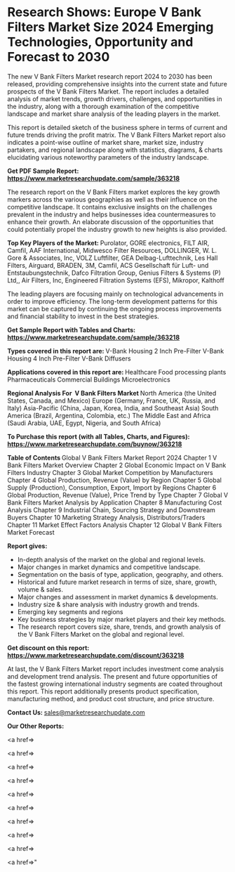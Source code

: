 # Research Shows: Europe V Bank Filters Market Size 2024 Emerging Technologies, Opportunity and Forecast to 2030

The new V Bank Filters Market research report 2024 to 2030 has been released, providing comprehensive insights into the current state and future prospects of the V Bank Filters Market. The report includes a detailed analysis of market trends, growth drivers, challenges, and opportunities in the industry, along with a thorough examination of the competitive landscape and market share analysis of the leading players in the market.

This report is detailed sketch of the business sphere in terms of current and future trends driving the profit matrix. The V Bank Filters Market report also indicates a point-wise outline of market share, market size, industry partakers, and regional landscape along with statistics, diagrams, &amp; charts elucidating various noteworthy parameters of the industry landscape.

<strong><b>Get PDF Sample Report: <a href=https://www.marketresearchupdate.com/sample/363218>https://www.marketresearchupdate.com/sample/363218</a></b></strong>

The research report on the V Bank Filters market explores the key growth markers across the various geographies as well as their influence on the competitive landscape. It contains exclusive insights on the challenges prevalent in the industry and helps businesses idea countermeasures to enhance their growth. An elaborate discussion of the opportunities that could potentially propel the industry growth to new heights is also provided.

<strong><b>Top Key Players of the Market:
</b></strong>Purolator, GORE electronics, FILT AIR, Camfil, AAF International, Midwesco Filter Resources, DOLLINGER, W. L. Gore & Associates, Inc, VOLZ Luftfilter, GEA Delbag-Lufttechnik, Les Hall Filters, Airguard, BRADEN, 3M, Camfil, ACS Gesellschaft für Luft- und Entstaubungstechnik, Dafco Filtration Group, Genius Filters & Systems (P) Ltd,, Air Filters, Inc, Engineered Filtration Systems (EFS), Mikropor, Kalthoff<strong><b>
</b></strong>

The leading players are focusing mainly on technological advancements in order to improve efficiency. The long-term development patterns for this market can be captured by continuing the ongoing process improvements and financial stability to invest in the best strategies.

<strong><b>Get Sample Report with Tables and Charts: <a href=https://www.marketresearchupdate.com/sample/363218>https://www.marketresearchupdate.com/sample/363218</a></b></strong>

<strong><b>Types covered in this report are:
</b></strong>V-Bank Housing 2 Inch Pre-Filter
V-Bank Housing 4 Inch Pre-Filter
V-Bank Diffusers<strong><b>
</b></strong>

<strong><b>Applications covered in this report are:
</b></strong>Healthcare
Food processing plants
Pharmaceuticals
Commercial Buildings
Microelectronics<strong><b>
</b></strong>

<strong><b>Regional Analysis For  V Bank Filters Market</b></strong><strong><b>
</b></strong>North America (the United States, Canada, and Mexico)
Europe (Germany, France, UK, Russia, and Italy)
Asia-Pacific (China, Japan, Korea, India, and Southeast Asia)
South America (Brazil, Argentina, Colombia, etc.)
The Middle East and Africa (Saudi Arabia, UAE, Egypt, Nigeria, and South Africa)

<strong><b>To Purchase this report (with all Tables, Charts, and Figures): <a href=https://www.marketresearchupdate.com/buynow/363218>https://www.marketresearchupdate.com/buynow/363218</a></b></strong>

<strong><b>Table of Contents</b></strong><strong><b>
</b></strong>Global V Bank Filters Market Report 2024
Chapter 1 V Bank Filters Market Overview
Chapter 2 Global Economic Impact on V Bank Filters Industry
Chapter 3 Global Market Competition by Manufacturers
Chapter 4 Global Production, Revenue (Value) by Region
Chapter 5 Global Supply (Production), Consumption, Export, Import by Regions
Chapter 6 Global Production, Revenue (Value), Price Trend by Type
Chapter 7 Global V Bank Filters Market Analysis by Application
Chapter 8 Manufacturing Cost Analysis
Chapter 9 Industrial Chain, Sourcing Strategy and Downstream Buyers
Chapter 10 Marketing Strategy Analysis, Distributors/Traders
Chapter 11 Market Effect Factors Analysis
Chapter 12 Global V Bank Filters Market Forecast

<strong><b>Report gives:</b></strong>

- In-depth analysis of the market on the global and regional levels.
- Major changes in market dynamics and competitive landscape.
- Segmentation on the basis of type, application, geography, and others.
- Historical and future market research in terms of size, share, growth, volume &amp; sales.
- Major changes and assessment in market dynamics &amp; developments.
- Industry size &amp; share analysis with industry growth and trends.
- Emerging key segments and regions
- Key business strategies by major market players and their key methods.
- The research report covers size, share, trends, and growth analysis of the V Bank Filters Market on the global and regional level.

<strong><b>Get discount on this report: <a href=https://www.marketresearchupdate.com/discount/363218>https://www.marketresearchupdate.com/discount/363218</a></b></strong>

At last, the V Bank Filters Market report includes investment come analysis and development trend analysis. The present and future opportunities of the fastest growing international industry segments are coated throughout this report. This report additionally presents product specification, manufacturing method, and product cost structure, and price structure.

<strong><b>Contact Us:
</b></strong>sales@marketresearchupdate.com

<strong>Our Other Reports:</strong>

<a href=></a>

<a href=></a>

<a href=></a>

<a href=></a>

<a href=></a>

<a href=></a>

<a href=></a>

<a href=></a>

<a href=></a>

<a href=></a>"
